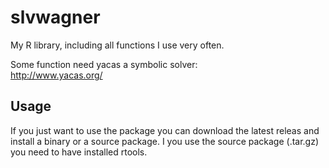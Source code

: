 # slvwagner
My R library, including all functions I use very often.

Some function need yacas a symbolic solver: \
http://www.yacas.org/

## Usage
If you just want to use the package you can download the latest releas and install a binary or a source package. I you use the source package (.tar.gz) you need to have installed rtools.
